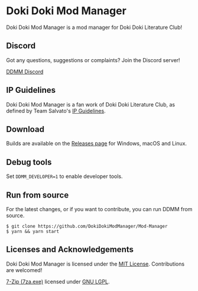 # Doki Doki Mod Manager

Doki Doki Mod Manager is a mod manager for Doki Doki Literature Club!

## Discord

Got any questions, suggestions or complaints? Join the Discord server!

[DDMM Discord](https://discord.me/modmanager)

## IP Guidelines

Doki Doki Mod Manager is a fan work of Doki Doki Literature Club, as defined by Team Salvato's [IP Guidelines](http://teamsalvato.com/ip-guidelines/).

## Download

Builds are available on the [Releases page](https://github.com/DokiDokiModManager/Mod-Manager/releases) for Windows, macOS and Linux.

## Debug tools

Set `DDMM_DEVELOPER=1` to enable developer tools.

## Run from source

For the latest changes, or if you want to contribute, you can run DDMM from source.

    $ git clone https://github.com/DokiDokiModManager/Mod-Manager
    $ yarn && yarn start

## Licenses and Acknowledgements

Doki Doki Mod Manager is licensed under the [MIT License](LICENSE.txt). Contributions are welcomed!

[7-Zip (7za.exe)](https://www.7-zip.org/) licensed under [GNU LGPL](https://www.7-zip.org/license.txt).
